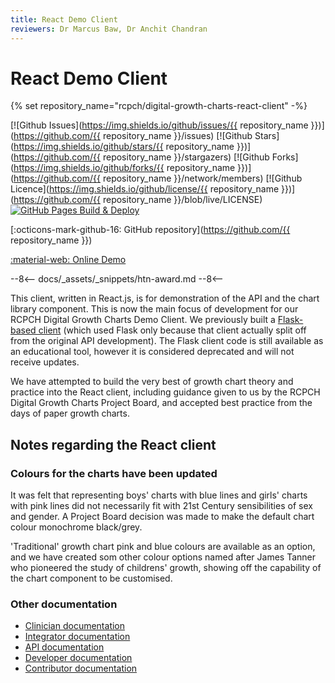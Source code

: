 ```yaml
---
title: React Demo Client
reviewers: Dr Marcus Baw, Dr Anchit Chandran
---
```


# React Demo Client

{% set repository_name="rcpch/digital-growth-charts-react-client" -%}

[![Github Issues](https://img.shields.io/github/issues/{{ repository_name }})](https://github.com/{{ repository_name }}/issues)
[![Github Stars](https://img.shields.io/github/stars/{{ repository_name }})](https://github.com/{{ repository_name }}/stargazers)
[![Github Forks](https://img.shields.io/github/forks/{{ repository_name }})](https://github.com/{{ repository_name }}/network/members)
[![Github Licence](https://img.shields.io/github/license/{{ repository_name }})](https://github.com/{{ repository_name }}/blob/live/LICENSE)
[![GitHub Pages Build & Deploy](https://github.com/rcpch/digital-growth-charts-react-client/actions/workflows/deploy-react-app-gh-pages.yml/badge.svg)](https://github.com/rcpch/digital-growth-charts-react-client/actions/workflows/deploy-react-app-gh-pages.yml)

[:octicons-mark-github-16: GitHub repository](https://github.com/{{ repository_name }})

[:material-web: Online Demo](https://growth.rcpch.ac.uk/)

--8<--
docs/_assets/_snippets/htn-award.md
--8<--

This client, written in React.js, is for demonstration of the API and the chart library component. This is now the main focus of development for our RCPCH Digital Growth Charts Demo Client. We previously built a [Flask-based client](https://github.com/rcpch/digital-growth-charts-flask-client) (which used Flask only because that client actually split off from the original API development). The Flask client code is still available as an educational tool, however it is considered deprecated and will not receive updates.

We have attempted to build the very best of growth chart theory and practice into the React client, including guidance given to us by the RCPCH Digital Growth Charts Project Board, and accepted best practice from the days of paper growth charts.

## Notes regarding the React client

### Colours for the charts have been updated

It was felt that representing boys' charts with blue lines and girls' charts with pink lines did not necessarily fit with 21st Century sensibilities of sex and gender. A Project Board decision was made to make the default chart colour monochrome black/grey.

'Traditional' growth chart pink and blue colours are available as an option, and we have created som other colour options named after James Tanner who pioneered the study of childrens' growth, showing off the capability of the chart component to be customised.

### Other documentation

- [Clinician documentation](../clinician/how-the-api-works.md)
- [Integrator documentation](../integrator/getting-started.md)
- [API documentation](../integrator/api-reference.md)
- [Developer documentation](../developer/react-client.md)
- [Contributor documentation](../developer/start-here.md)

